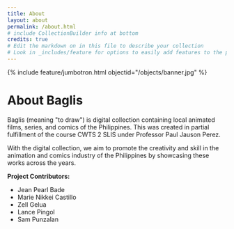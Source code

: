 ```yaml
---
title: About
layout: about
permalink: /about.html
# include CollectionBuilder info at bottom
credits: true
# Edit the markdown on in this file to describe your collection
# Look in _includes/feature for options to easily add features to the page
---
```


{% include feature/jumbotron.html objectid="/objects/banner.jpg" %}

# About Baglis

Baglis (meaning "to draw") is digital collection containing local animated films, series, and comics of the Philippines. This was created in partial fulfillment of the course CWTS 2 SLIS under Professor Paul Jauson Perez.

With the digital collection, we aim to promote the creativity and skill in the animation and comics industry of the Philippines by showcasing these works across the years.


**Project Contributors:**
- Jean Pearl Bade
- Marie Nikkei Castillo
- Zell Gelua
- Lance Pingol
- Sam Punzalan


